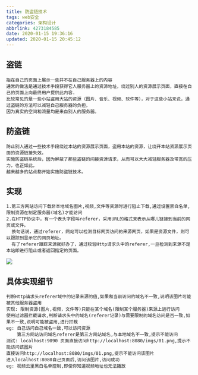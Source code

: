 ```yaml
---
title: 防盗链技术
tags: web安全
categories: 架构设计
abbrlink: 4273184585
date: 2020-01-15 19:36:16
updated: 2020-01-15 20:45:12
---
```

## 盗链
    指在自己的页面上展示一些并不在自己服务器上的内容
    通常的做法是通过技术手段获得它人服务器上的资源地址，绕过别人的资源展示页面，直接在自己的页面上向最终用户提供此内容.
    比较常见的是一些小站盗用大站的资源（图片、音乐、视频、软件等），对于这些小站来说，通过盗链的方法可以减轻自己服务器的负担，
    因为真实的空间和流量均是来自别人的服务器。
## 防盗链
    防止别人通过一些技术手段绕过本站的资源展示页面，盗用本站的资源，让绕开本站资源展示页面的资源链接失效。
    实施防盗链系统后，因为屏蔽了那些盗链的间接资源请求，从而可以大大减轻服务器及带宽的压力，也正如此，
    越来越多的站点都开始实施防盗链技术。
## 实现
    1.第三方网站访问下载非本地域名图片,视频,文件等资源时进行阻止下载,通过设置黑白名单,限制资源在制定服务器(域名)才能访问
    2.在HTTP协议中，有一个表头字段叫referer，采用URL的格式来表示从哪儿链接到当前的网页或文件。
      换句话说，通过referer，网站可以检测目标网页访问的来源网页，如果是资源文件，则可以跟踪到显示它的网页地址。
      有了referer跟踪来源就好办了，通过校验Http请求头中的referer,一旦检测到来源不是本站即进行阻止或者返回指定的页面。
    
   ![](/images/security/referer.png) 
## 具体实现细节
    判断Http请求头referer域中的记录来源的值,如果和当前访问的域名不一致,说明该图片可能被其他服务器盗用
    实现: 限制资源(图片,视频，文件等)只能在某个域名(限制某个服务器)来源上进行访问 
    使用过滤器拦截请求,判断请求头中的域名(referer记录)与需要限制的域名访问是否一致,如果不一致,说明可能被盗用,进行拦截
    eg: 自己访问自己域名一致,可以访问资源
        第三方网站访问域名referer是第三方网站域名,与本地域名不一致,提示不能访问
    测试: localhost:9090 页面直接访问http://localhost:8080/imgs/01.png,提示不能访问该图片
    直接访问http://localhost:8080/imgs/01.png,提示不能访问该图片
    进入localhost:8080自己页面后,访问该图片,访问成功
    eg: 视频云里黑白名单控制,即使你知道视频地址也无法播放